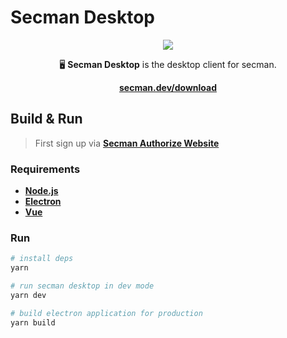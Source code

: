 # Secman Desktop

<p align="center">
  <img src="https://assets.secman.dev/assets/Secman-Desktop.png" />
</p>

<p align="center">
  🖥️ <strong>Secman Desktop</strong> is the desktop client for secman.
</p>

<p align="center">
  <a href="https://secman.dev/download"><strong>secman.dev/download</strong></a>
</p>

## Build & Run

> First sign up via [**Secman Authorize Website**](https://auth.secman.dev)

### Requirements

- [**Node.js**](https://nodejs.org)
- [**Electron**](https://www.electronjs.org)
- [**Vue**](https://vuejs.org)

### Run

``` bash
# install deps
yarn

# run secman desktop in dev mode
yarn dev

# build electron application for production
yarn build
```
